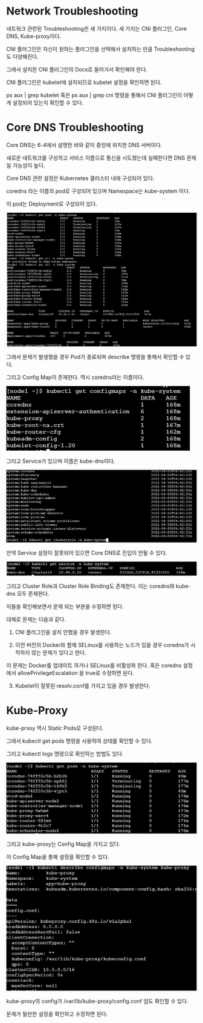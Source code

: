 # Network Troubleshooting

네트워크 관련된 Troubleshooting은 세 가지이다. 세 가지는 CNI 플러그인, Core DNS, Kube-proxy이다.

CNI 플러그인은 자신이 원하는 플러그인을 선택해서 설치하는 만큼 Troubleshooting도 다양해진다.

그래서 설치한 CNI 플러그인의 Docs로 들어가서 확인해야 한다.

CNI 플러그인은 kubelet에 설치되므로 kubelet 설정을 확인하면 된다. 

ps aux | grep kubelet 혹은 ps aux | grep cni 명령을 통해서 CNI 플러그인이 어떻게 설정되어 있는지 확인할 수 있다.

# Core DNS Troubleshooting

Core DNS는 6-4에서 설명한 바와 같이 중앙에 위치한 DNS 서버이다.

새로운 네트워크를 구성하고 서비스 이름으로 통신을 시도했는데 실패한다면 DNS 문제일 가능성이 높다.

Core DNS 관련 설정은 Kubernetes 클러스터 내에 구성되어 있다.

coredns 라는 이름의 pod로 구성되어 있으며 Namespace는 kube-system 이다.

이 pod는 Deployment로 구성되어 있다.

![image1](https://github.com/kjo26619/Certificated-Kubernetes-Administrator/blob/main/Chapter8/Image/network1.PNG)

그래서 문제가 발생했을 경우 Pod가 종료되며 describe 명령을 통해서 확인할 수 있다.

그리고 Config Map이 존재한다. 역시 coredns라는 이름이다.

![image2](https://github.com/kjo26619/Certificated-Kubernetes-Administrator/blob/main/Chapter8/Image/network2.PNG)

그리고 Service가 있으며 이름은 kube-dns이다.

![image3](https://github.com/kjo26619/Certificated-Kubernetes-Administrator/blob/main/Chapter8/Image/network3.PNG)

만약 Service 설정이 잘못되어 있으면 Core DNS로 진입이 안될 수 있다.

![image4](https://github.com/kjo26619/Certificated-Kubernetes-Administrator/blob/main/Chapter8/Image/network4.PNG)

그리고 Cluster Role과 Cluster Role Binding도 존재한다. 이는 coredns와 kube-dns 모두 존재한다.

이들을 확인해보면서 문제 되는 부분을 수정하면 된다.

대체로 문제는 다음과 같다.

1. CNI 플러그인을 설치 안했을 경우 발생한다.

2. 이전 버전의 Docker와 함께 SELinux를 사용하는 노드가 있을 경우 coredns가 시작하지 않는 문제가 있다고 한다.

  이 문제는 Docker를 업데이트 하거나 SELinux를 비활성화 한다. 혹은 coredns 설정에서 allowPrivilegeEscalation 을 true로 수정하면 된다.
  
3. Kubelet이 잘못된 resolv.conf를 가지고 있을 경우 발생한다. 

# Kube-Proxy

kube-prxoy 역시 Static Pods로 구성된다.

그래서 kubectl get pods 명령을 사용하여 상태를 확인할 수 있다.

그리고 kubectl logs 명령으로 확인하는 방법도 있다.

![image5](https://github.com/kjo26619/Certificated-Kubernetes-Administrator/blob/main/Chapter8/Image/network5.PNG)

그리고 kube-proxy는 Config Map을 가지고 있다.

이 Config Map을 통해 설정을 확인할 수 있다.

![image6](https://github.com/kjo26619/Certificated-Kubernetes-Administrator/blob/main/Chapter8/Image/network6.PNG)

kube-proxy의 config가 /var/lib/kube-proxy/config.conf 임도 확인할 수 있다.

문제가 될만한 설정을 확인하고 수정하면 된다.
